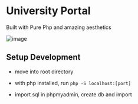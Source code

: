 # University Portal

Built with Pure Php and amazing aesthetics

![image](https://user-images.githubusercontent.com/77179231/212851097-8a564d4f-f918-4ae7-85d1-139dec297ca2.png)

## Setup Development

- move into root directory

- with php installed, run `php -S localhost:[port]`

- import sql in phpmyadmin, create db and import
